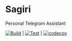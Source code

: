# Sagiri

Personal Telegram Assistant

[![Build](https://github.com/ourmio/assistant-sagiri/actions/workflows/gradle-build.yml/badge.svg)](https://github.com/ourmio/assistant-sagiri/actions/workflows/gradle-build.yml.yml) |
[![Test](https://github.com/ourmio/assistant-sagiri/actions/workflows/gradle-test.yml/badge.svg)](https://github.com/ourmio/assistant-sagiri/actions/workflows/gradle-test.yml.yml) |
[![codecov](https://codecov.io/gh/ourmio/assistant-sagiri/branch/master/graph/badge.svg)](https://codecov.io/gh/ormio/assistant-sagiri)

